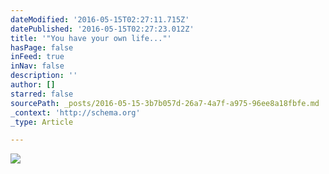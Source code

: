 ```yaml
---
dateModified: '2016-05-15T02:27:11.715Z'
datePublished: '2016-05-15T02:27:23.012Z'
title: '"You have your own life..."'
hasPage: false
inFeed: true
inNav: false
description: ''
author: []
starred: false
sourcePath: _posts/2016-05-15-3b7b057d-26a7-4a7f-a975-96ee8a18fbfe.md
_context: 'http://schema.org'
_type: Article

---
```

![](https://the-grid-user-content.s3-us-west-2.amazonaws.com/418bdd23-9046-4646-a581-a045374ec15c.jpg)